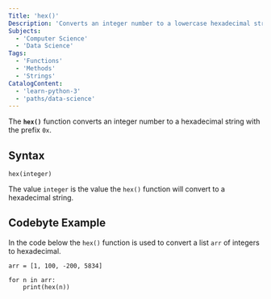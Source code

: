 ```yaml
---
Title: 'hex()'
Description: 'Converts an integer number to a lowercase hexadecimal string.'
Subjects:
  - 'Computer Science'
  - 'Data Science'
Tags:
  - 'Functions'
  - 'Methods'
  - 'Strings'
CatalogContent:
  - 'learn-python-3'
  - 'paths/data-science'
---
```


The **`hex()`** function converts an integer number to a hexadecimal string with the prefix `0x`.

## Syntax

```pseudo
hex(integer)
```

The value `integer` is the value the `hex()` function will convert to a hexadecimal string.

## Codebyte Example

In the code below the `hex()` function is used to convert a list `arr` of integers to hexadecimal.

```codebyte/python
arr = [1, 100, -200, 5834]

for n in arr:
    print(hex(n))
```
